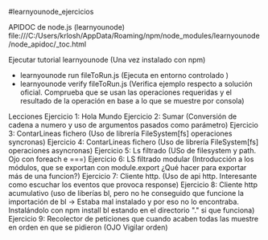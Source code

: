 #learnyounode_ejercicios 

APIDOC de node.js (learnyounode) file:///C:/Users/krlosh/AppData/Roaming/npm/node_modules/learnyounode/node_apidoc/_toc.html

Ejecutar tutorial learnyounode (Una vez instalado con npm)
- learnyounode run fileToRun.js (Ejecuta en entorno controlado )
- learnyounode verify fileToRun.js (Verifica ejemplo respecto a solución oficial. Comprueba que se usan las operaciones requeridas y el resultado de la operación en base a lo que se muestre por consola)

Lecciones
Ejercicio 1: Hola Mundo
Ejercicio 2: Sumar (Conversión de cadena a numero y uso de argumentos pasados como parámetro)
Ejercicio 3: ContarLineas fichero (Uso de librería FileSystem[fs] operaciones syncronas)
Ejercicio 4: ContarLineas fichero (Uso de librería FileSystem[fs] operaciones asyncronas)
Ejercicio 5: Ls filtrado (USo de filesystem y path. Ojo con foreach e ===)
Ejercicio 6: LS filtrado modular (Introducción a los módulos, que se exportan con module.export ¿Qué hacer para exportar más de una funcion?)
Ejercicio 7: Cliente http. (Uso de api http. Interesante como escuchar los eventos que provoca response)
Ejercicio 8: Cliente http acumulativo (uso de liberías bl, pero no he conseguido que funcione la importación de bl -> Estaba mal instalado y por eso no lo encontraba. Instalándolo con npm install bl estando en el directorio "." si que funciona)
Ejercicio 9: Recolector de peticiones que cuando acaben todas las muestre en orden en que se pidieron (OJO Vigilar orden)
